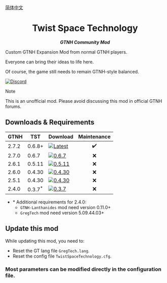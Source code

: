 [简体中文](README.zh.md)

<h1 align="center">Twist Space Technology</h1>
<p align="center"><strong><em>GTNH Community Mod</em></strong></p>

Custom GTNH Expansion Mod from normal GTNH players.

Everyone can bring their ideas to life here.

Of course, the game still needs to remain GTNH-style balanced.

[![Discord](https://img.shields.io/badge/Discord-green?logo=discord)](https://discord.gg/aJS5q2Yspt)

> [!NOTE]
> This is an unofficial mod. Please avoid discussing this mod in official GTNH forums.

## Downloads & Requirements
| GTNH  | TST               | Download                                                                                                                                                       | Maintenance |
|-------|-------------------|----------------------------------------------------------------------------------------------------------------------------------------------------------------|:-----------:|
| 2.7.2 | 0.6.8+            | [![Latest](https://img.shields.io/github/v/release/Nxer/Twist-Space-Technology-Mod)](https://github.com/Nxer/Twist-Space-Technology-Mod/releases/latest)       |     ✔️      |
| 2.7.0 | 0.6.7             | [![0.6.7](https://img.shields.io/badge/release-v0.6.7-orange)](https://github.com/Nxer/Twist-Space-Technology-Mod/releases/tag/0.6.7)                          |      ❌      |
| 2.6.1 | 0.5.11            | [![0.5.11](https://img.shields.io/badge/release-v0.5.11-orange)](https://github.com/Nxer/Twist-Space-Technology-Mod/releases/tag/0.4.30-GTNH2.6.0-final)       |      ❌      |
| 2.6.0 | 0.4.30            | [![0.4.30](https://img.shields.io/badge/release-v0.4.30_2.6.0-orange)](https://github.com/Nxer/Twist-Space-Technology-Mod/releases/tag/0.4.30-GTNH2.6.0-final) |      ❌      |
| 2.5.1 | 0.4.30            | [![0.4.30](https://img.shields.io/badge/release-v0.4.30_2.5.1-orange)](https://github.com/Nxer/Twist-Space-Technology-Mod/releases/tag/0.4.30-GTNH2.5.1-final) |      ❌      |
| 2.4.0 | 0.3.7<sup>*</sup> | [![0.3.7](https://img.shields.io/badge/release-v0.3.7-orange)](https://github.com/Nxer/Twist-Space-Technology-Mod/releases/tag/0.3.7-TheLast2.4.0Fitted)       |      ❌      |

* \* Additional requirements for 2.4.0:
  - `GTNH-Lanthanides` mod need version 0.11.0+
  - `GregTech` mod need version 5.09.44.03+

## Update this mod
While updating this mod, you need to:
* Reset the GT lang file `GregTech.lang`.
* Reset the config file `TwistSpaceTechnology.cfg`.

### Most parameters can be modified directly in the configuration file.
